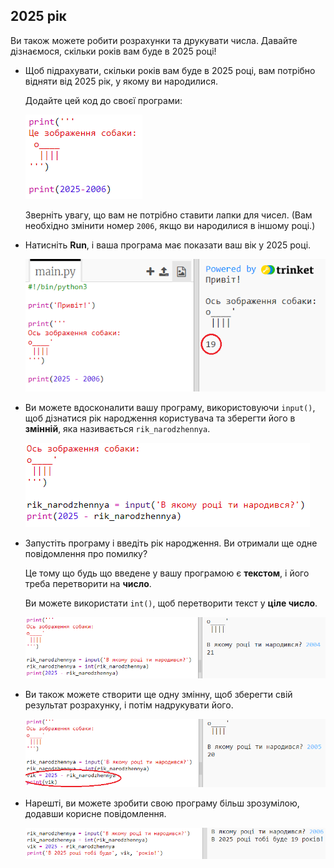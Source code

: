 ## 2025 рік

Ви також можете робити розрахунки та друкувати числа. Давайте дізнаємося, скільки років вам буде в 2025 році!

+ Щоб підрахувати, скільки років вам буде в 2025 році, вам потрібно відняти від 2025 рік, у якому ви народилися.
    
    Додайте цей код до своєї програми:
    
    ![знімок екрану](images/me-calc.png)
    
    Зверніть увагу, що вам не потрібно ставити лапки для чисел. (Вам необхідно змінити номер `2006`, якщо ви народилися в іншому році.)

+ Натисніть **Run**, і ваша програма має показати ваш вік у 2025 році.
    
    ![знімок екрану](images/me-calc-run.png)

+ Ви можете вдосконалити вашу програму, використовуючи `input()`, щоб дізнатися рік народження користувача та зберегти його в **змінній**, яка називається `rik_narodzhennya`.
    
    ![знімок екрану](images/me-input.png)

+ Запустіть програму і введіть рік народження. Ви отримали ще одне повідомлення про помилку?
    
    Це тому що будь що введене у вашу програмою є **текстом**, і його треба перетворити на **число**.
    
    Ви можете використати `int()`, щоб перетворити текст у **ціле число**. 
    
    ![знімок екрану](images/me-input-test.png)

+ Ви також можете створити ще одну змінну, щоб зберегти свій результат розрахунку, і потім надрукувати його.
    
    ![знімок екрану](images/me-result-variable.png)

+ Нарешті, ви можете зробити свою програму більш зрозумілою, додавши корисне повідомлення.
    
    ![знімок екрану](images/me-message.png)